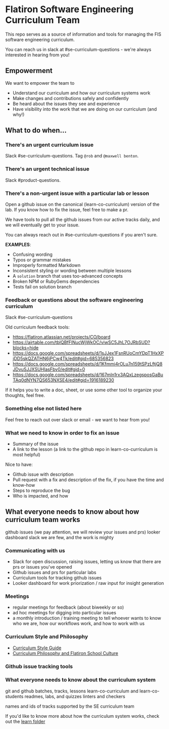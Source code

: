 # Flatiron Software Engineering Curriculum Team

This repo serves as a source of information and tools for managing the FIS
software engineering curriculum.

You can reach us in slack at #se-curriculum-questions - we're always interested in hearing from you!

## Empowerment

We want to empower the team to

* Understand our curriculum and how our curriculum systems work
* Make changes and contributions safely and confidently
* Be heard about the issues they see and experience
* Have visibility into the work that we are doing on our curriculum (and why!)

## What to do when...

### There's an urgent curriculum issue

Slack #se-curriculum-questions. Tag `@rob` and `@maxwell benton`.

### There's an urgent technical issue

Slack #product-questions.

### There's a non-urgent issue with a particular lab or lesson

Open a github issue on the canonical (learn-co-curriculum) version of the lab. If you know how to fix the issue, feel free to make a pr.

We have tools to pull all the github issues from our active tracks daily, and we will eventually get to your issue.

You can always reach out in #se-curriculum-questions if you aren't sure.

**EXAMPLES**:

* Confusing wording
* Typos or grammar mistakes
* Improperly formatted Markdown
* Inconsistent styling or wording between multiple lessons
* A `solution` branch that uses too-advanced concepts
* Broken NPM or RubyGems dependencies
* Tests fail on solution branch

### Feedback or questions about the software engineering curriculum

Slack #se-curriculum-questions

Old curriculum feedback tools:

* https://flatiron.atlassian.net/projects/CO/board
* https://airtable.com/tblQBfFlNucWjWkOC/viwSC5JhL7OJRbSUD?blocks=hide
* https://docs.google.com/spreadsheets/d/1sJJex1FsnRUoCmYDpT1HxXPjDD5skQZATHN6jPCw4Tk/edit#gid=685356823
* https://docs.google.com/spreadsheets/d/1Kfmmi4rOLu7n159tSPzLftjQ8JDvuSJJXSUHIasFbv0/edit#gid=0
* https://docs.google.com/spreadsheets/d/167mln1rx3AQxLzegsposGaBuTAq0dNYN7QS653NXSE4/edit#gid=1916189230

If it helps you to write a doc, sheet, or use some other tool to organize your thoughts, feel free.

### Something else not listed here

Feel free to reach out over slack or email - we want to hear from you!

### What we need to know in order to fix an issue

* Summary of the issue
* A link to the lesson (a link to the github repo in learn-co-curriculum is most helpful)

Nice to have:

* Github issue with description
* Pull request with a fix and description of the fix, if you have the time and know-how
* Steps to reproduce the bug
* Who is impacted, and how

## What everyone needs to know about how curriculum team works

github issues (we pay attention, we will review your issues and prs)
looker dashboard
slack
we are few, and the work is mighty

### Communicating with us

* Slack for open discussion, raising issues, letting us know that there are prs or issues you've opened
* Github issues and prs for particular labs
* Curriculum tools for tracking github issues
* Looker dashboard for work priorization / raw input for insight generation

### Meetings

* regular meetings for feedback (about biweekly or so)
* ad hoc meetings for digging into particular issues
* a monthly introduction / training meeting to tell whoever wants to know who we are, how our workflows work, and how to work with us

### Curriculum Style and Philosophy

* [Curriculum Style Guide](./style_guide.md)
* [Curriculum Philosophy and Flatiron School Culture](./philo_and_culture.md)

### Github issue tracking tools

### What everyone needs to know about the curriculum system

git and github
batches, tracks, lessons
learn-co-curriculum and learn-co-students
readmes, labs, and quizzes
linters and checkers

names and ids of tracks supported by the SE curriculum team

If you'd like to know more about how the curriculum system works, check out the [learn folder](./learn/)